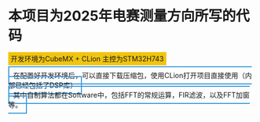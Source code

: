 <span style ="color red"></span>



# 本项目为2025年电赛测量方向所写的代码 

<span style="color: #2ecc71; font-size: 1.2em"></span>

<span style="background: #f1c40f; padding: 5px"> 开发环境为CubeMX + CLion 主控为STM32H743 </span>

<p align="left">
  <span style="border: 2px solid #3498db; padding: 8px">在配置好开发环境后，可以直接下载压缩包，使用CLion打开项目直接使用（内部已经包括了DSP库）<br></span>
   <span style="border: 2px solid #3498db; padding: 8px"> 其中自制算法都在Software中，包括FFT的常规运算，FIR滤波，以及FFT加窗等。</span>
</p>

